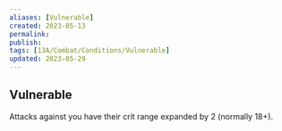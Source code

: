 ```yaml
---
aliases: [Vulnerable]
created: 2023-05-13
permalink: 
publish: 
tags: [13A/Combat/Conditions/Vulnerable]
updated: 2023-05-29
---
```


## Vulnerable

Attacks against you have their crit range expanded by 2 (normally 18+).